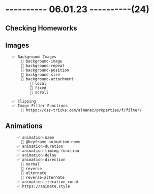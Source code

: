 # ---------- 06.01.23 ----------(24)

## Checking Homeworks

## Images

       ✅ Background Images
           🔷 background-image
           🔷 background-repeat
           🔷 background-position
           🔷 background-size
           🔷 background-attachment
               🎁 local
               🎁 fixed
               🎁 scroll

       ✅ Clipping
       ✅ Image Filter Functions
           🔷 https://css-tricks.com/almanac/properties/f/filter/

## Animations

         ✅ animation-name
           🔷 @keyframe animation-name
         ✅ animation-duration
         ✅ animation-timing-function
         ✅ animation-delay
         ✅ animation-direction
           🔷 normal
           🔷 reverse
           🔷 alternate
           🔷 reverse-alternate
         ✅ animation-iteration-count
         ✅ https://animate.style
